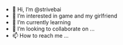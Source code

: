 - 👋 Hi, I’m @strivebai
- 👀 I’m interested in game and my girlfriend
- 🌱 I’m currently learning 
- 💞️ I’m looking to collaborate on ...
- 📫 How to reach me ...

<!---
strivebai/strivebai is a ✨ special ✨ repository because its `README.md` (this file) appears on your GitHub profile.
You can click the Preview link to take a look at your changes.
--->
